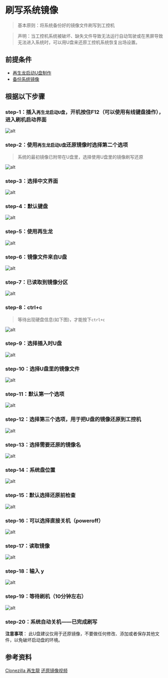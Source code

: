 # 刷写系统镜像

> 基本原则：将系统备份好的镜像文件刷写到工控机

> 声明：当工控机系统被破坏、缺失文件导致无法运行自动驾驶或在黑屏导致无法进入系统时，可以用U盘来还原工控机系统恢复出场设置。

## 前提条件

- [再生龙启动U盘制作](https://clonezilla.nchc.org.tw/clonezilla-live/liveusb.php#windows-method-b)
- [备份系统镜像](./%E5%A4%87%E4%BB%BD%E7%B3%BB%E7%BB%9F%E9%95%9C%E5%83%8F.md)

## 根据以下步骤

### step-1：插入`再生龙启动U盘`，开机按住F12（可以使用有线键盘操作），进入刷机启动界面
![alt](images/lQLPJwDCetAopwbNBD3NCGmwBeApK3fykssEPgo_EcB8AQ_2153_1085.png)
### step-2：使用`再生龙启动U盘`还原镜像时选择第二个选项

> 系统的最初镜像已附带在U盘里，选择使用U盘里的镜像刷写还原

![alt](images/12.png)
### step-3：选择中文界面
![alt](images/lQLPJwdL8ziBiAbNBG_NCAewb7ZWChcktagEPgo_GcCyAQ_2055_1135.png)
### step-4：默认键盘
![alt](images/5.png)
### step-5：使用再生龙
![alt](images/8.png)
### step-6：镜像文件来自U盘
![alt](images/6.png) 
### step-7：已读取到镜像分区
![alt](images/35.jpg) 
### step-8：ctrl+c

> 等待出现硬盘信息(如下图)，才能按下`ctrl+c`

![alt](images/l9.png) 
### step-9：选择插入时U盘
![alt](images/36.jpg) 
### step-10：选择U盘里的镜像文件
![alt](images/15.png) 
### step-11：默认第一个选项 
![alt](images/16.png)
### step-12：选择第三个选项，用于把U盘的镜像还原到工控机 
![alt](images/37.jpg) 
### step-13：选择需要还原的镜像名    
![alt](images/38.jpg)  
### step-14：系统盘位置
![alt](images/23.png) 
### step-15：默认选择还原前检查
![alt](images/24.png)
### step-16：可以选择直接关机（poweroff）
![alt](images/25.png)
### step-17：读取镜像
![alt](images/26.png)
### step-18：输入 y
![alt](images/20.png)
### step-19：等待刷机（10分钟左右） 
![alt](images/21.png) 

### step-20：系统自动关机——已完成刷写


**注意事项**： 此U盘建议仅用于还原镜像，不要做任何修改、添加或者保存其他文件，以免破坏启动盘的环境。

## 参考资料
[Clonezilla 再生龍](https://clonezilla.nchc.org.tw/intro/)
[还原镜像视频](https://www.youtube.com/watch?v=YEFt2LPSYMk)